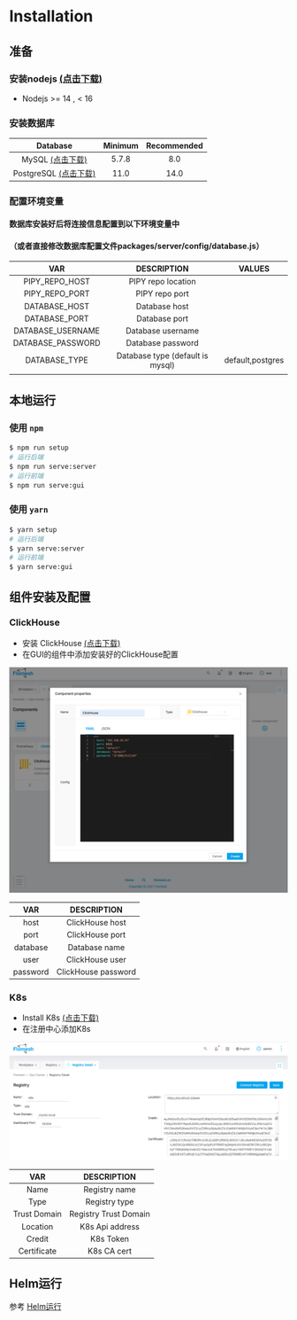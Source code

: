 
# Installation
## 准备
### 安装nodejs [(点击下载)](https://nodejs.org/en/download/releases/)
- Nodejs >= 14 , < 16

### 安装数据库
|        Database        |           Minimum            |      Recommended      |
| :-----------: | :-----------: | :--------: |
|  MySQL [(点击下载)](https://www.mysql.com/downloads/)   |        5.7.8        |     8.0             |
|  PostgreSQL [(点击下载)](https://www.postgresql.org/download/)   |          11.0         |            14.0       

### 配置环境变量
#### 数据库安装好后将连接信息配置到以下环境变量中
#### （或者直接修改数据库配置文件packages/server/config/database.js）

|        VAR        |           DESCRIPTION            |      VALUES      |
| :---------------: | :------------------------------: | :--------------: |
|  PIPY_REPO_HOST   |        PIPY repo location        |                  |
|  PIPY_REPO_PORT   |          PIPY repo port          |                  |
|   DATABASE_HOST   |          Database host           |                  |
|   DATABASE_PORT   |          Database port           |                  |
| DATABASE_USERNAME |        Database username         |                  |
| DATABASE_PASSWORD |        Database password         |                  |
|   DATABASE_TYPE   | Database type (default is mysql) | default,postgres |
|                   |                                  |                  |


## 本地运行
### 使用 `npm`
```bash
$ npm run setup
# 运行后端
$ npm run serve:server
# 运行前端
$ npm run serve:gui
``` 
### 使用 `yarn`
```bash
$ yarn setup
# 运行后端
$ yarn serve:server
# 运行前端
$ yarn serve:gui
``` 

## 组件安装及配置
### ClickHouse
- 安装 ClickHouse [(点击下载)](https://clickhouse.com/docs/en/quick-start/)
- 在GUI的组件中添加安装好的ClickHouse配置

![ clickhouse configuration](../images/clickhouse.png)

|     VAR     |           DESCRIPTION            |
| :---------: | :------------------------------: |
|  host       |        ClickHouse host           | 
|  port       |        ClickHouse port           |
|  database   |        Database name             |
|  user       |        ClickHouse user           |
|  password   |        ClickHouse password       |


### K8s
- Install K8s [(点击下载)](https://kubernetes.io/docs/home/)
- 在注册中心添加K8s

![ K8s configuration](../images/k8s.png)

|        VAR        |           DESCRIPTION            |
| :---------------: | :------------------------------: |
|  Name             |        Registry name             | 
|  Type             |        Registry type             |
|  Trust Domain     |        Registry Trust Domain     |
|  Location         |        K8s Api address           |
|  Credit           |        K8s Token                 |
|  Certificate      |        K8s CA cert               |

## Helm运行
参考 [Helm运行](../../charts/traffic-guru/README.md)